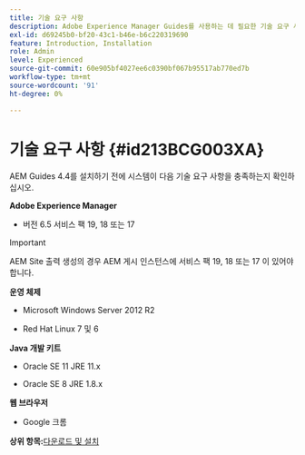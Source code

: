 ```yaml
---
title: 기술 요구 사항
description: Adobe Experience Manager Guides를 사용하는 데 필요한 기술 요구 사항에 대해 알아봅니다
exl-id: d69245b0-bf20-43c1-b46e-b6c220319690
feature: Introduction, Installation
role: Admin
level: Experienced
source-git-commit: 60e905bf4027ee6c0390bf067b95517ab770ed7b
workflow-type: tm+mt
source-wordcount: '91'
ht-degree: 0%

---
```


# 기술 요구 사항 {#id213BCG003XA}

AEM Guides 4.4를 설치하기 전에 시스템이 다음 기술 요구 사항을 충족하는지 확인하십시오.

**Adobe Experience Manager**

- 버전 6.5 서비스 팩 19, 18 또는 17

>[!IMPORTANT]
>
> AEM Site 출력 생성의 경우 AEM 게시 인스턴스에 서비스 팩 19, 18 또는 17 이 있어야 합니다.

**운영 체제**

- Microsoft Windows Server 2012 R2

- Red Hat Linux 7 및 6


**Java 개발 키트**

- Oracle SE 11 JRE 11.x

- Oracle SE 8 JRE 1.8.x


**웹 브라우저**

- Google 크롬


**상위 항목:**[&#x200B;다운로드 및 설치](download-install.md)
